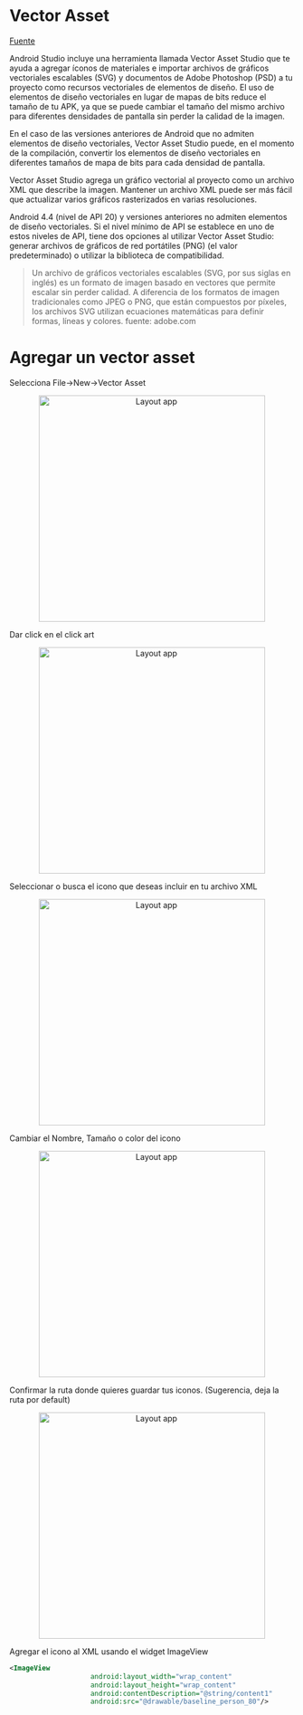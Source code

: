# Vector Asset 

[Fuente](https://developer.android.com/studio/write/vector-asset-studio)

Android Studio incluye una herramienta llamada Vector Asset Studio que te ayuda a agregar íconos de materiales e importar archivos de gráficos vectoriales escalables (SVG) y documentos de Adobe Photoshop (PSD) a tu proyecto como recursos vectoriales de elementos de diseño. El uso de elementos de diseño vectoriales en lugar de mapas de bits reduce el tamaño de tu APK, ya que se puede cambiar el tamaño del mismo archivo para diferentes densidades de pantalla sin perder la calidad de la imagen. 

En el caso de las versiones anteriores de Android que no admiten elementos de diseño vectoriales, Vector Asset Studio puede, en el momento de la compilación, convertir los elementos de diseño vectoriales en diferentes tamaños de mapa de bits para cada densidad de pantalla.

Vector Asset Studio agrega un gráfico vectorial al proyecto como un archivo XML que describe la imagen. Mantener un archivo XML puede ser más fácil que actualizar varios gráficos rasterizados en varias resoluciones.

Android 4.4 (nivel de API 20) y versiones anteriores no admiten elementos de diseño vectoriales. Si el nivel mínimo de API se establece en uno de estos niveles de API, tiene dos opciones al utilizar Vector Asset Studio: generar archivos de gráficos de red portátiles (PNG) (el valor predeterminado) o utilizar la biblioteca de compatibilidad.

> Un archivo de gráficos vectoriales escalables (SVG, por sus siglas en inglés) es un formato de imagen basado en vectores que permite escalar sin perder calidad. A diferencia de los formatos de imagen tradicionales como JPEG o PNG, que están compuestos por píxeles, los archivos SVG utilizan ecuaciones matemáticas para definir formas, líneas y colores. fuente: adobe.com




# Agregar un vector asset

Selecciona File->New->Vector Asset

<p align="center">
<img src="https://github.com/josblax/AplicacionesMoviles/blob/main/Images/vector1.png" alt="Layout app" width="400" height="400">
</p>

Dar click en el click art

<p align="center">
<img src="https://github.com/josblax/AplicacionesMoviles/blob/main/Images/vector2.png" alt="Layout app" width="400" height="400">
</p>

Seleccionar o busca el icono que deseas incluir en tu archivo XML

<p align="center">
<img src="https://github.com/josblax/AplicacionesMoviles/blob/main/Images/vector3.png" alt="Layout app" width="400" height="400">
</p>

Cambiar el Nombre, Tamaño o color del icono

<p align="center">
<img src="https://github.com/josblax/AplicacionesMoviles/blob/main/Images/vector4.png" alt="Layout app" width="400" height="400">
</p>

Confirmar la ruta donde quieres guardar tus iconos. (Sugerencia, deja la ruta por default)

<p align="center">
<img src="https://github.com/josblax/AplicacionesMoviles/blob/main/Images/vector5.png" alt="Layout app" width="400" height="400">
</p>

Agregar el icono al XML usando el widget ImageView

```XML
<ImageView
                    android:layout_width="wrap_content"
                    android:layout_height="wrap_content"
                    android:contentDescription="@string/content1"
                    android:src="@drawable/baseline_person_80"/>
```
